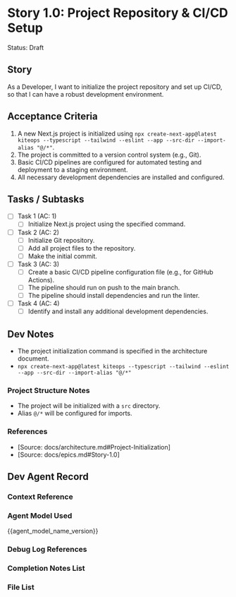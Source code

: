 # Story 1.0: Project Repository & CI/CD Setup

Status: Draft

## Story

As a Developer,
I want to initialize the project repository and set up CI/CD,
so that I can have a robust development environment.

## Acceptance Criteria

1. A new Next.js project is initialized using `npx create-next-app@latest kiteops --typescript --tailwind --eslint --app --src-dir --import-alias "@/*"`.
2. The project is committed to a version control system (e.g., Git).
3. Basic CI/CD pipelines are configured for automated testing and deployment to a staging environment.
4. All necessary development dependencies are installed and configured.

## Tasks / Subtasks

- [ ] Task 1 (AC: 1)
  - [ ] Initialize Next.js project using the specified command.
- [ ] Task 2 (AC: 2)
  - [ ] Initialize Git repository.
  - [ ] Add all project files to the repository.
  - [ ] Make the initial commit.
- [ ] Task 3 (AC: 3)
  - [ ] Create a basic CI/CD pipeline configuration file (e.g., for GitHub Actions).
  - [ ] The pipeline should run on push to the main branch.
  - [ ] The pipeline should install dependencies and run the linter.
- [ ] Task 4 (AC: 4)
  - [ ] Identify and install any additional development dependencies.

## Dev Notes

- The project initialization command is specified in the architecture document.
- `npx create-next-app@latest kiteops --typescript --tailwind --eslint --app --src-dir --import-alias "@/*"`

### Project Structure Notes

- The project will be initialized with a `src` directory.
- Alias `@/*` will be configured for imports.

### References

- [Source: docs/architecture.md#Project-Initialization]
- [Source: docs/epics.md#Story-1.0]

## Dev Agent Record

### Context Reference

<!-- Path(s) to story context XML will be added here by context workflow -->

### Agent Model Used

{{agent_model_name_version}}

### Debug Log References

### Completion Notes List

### File List
